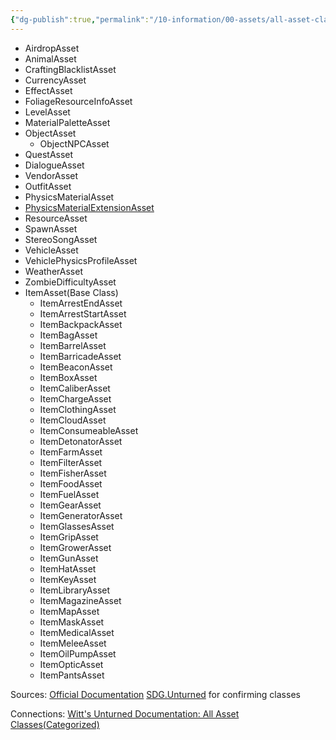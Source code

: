 ```yaml
---
{"dg-publish":true,"permalink":"/10-information/00-assets/all-asset-classes/","created":"2024-04-09T20:39:59.883+07:00","updated":"2024-04-09T21:37:25.958+07:00"}
---
```


* AirdropAsset
* AnimalAsset
* CraftingBlacklistAsset
* CurrencyAsset
* EffectAsset
* FoliageResourceInfoAsset
* LevelAsset
* MaterialPaletteAsset
* ObjectAsset
	* ObjectNPCAsset
* QuestAsset
* DialogueAsset
* VendorAsset
* OutfitAsset
* PhysicsMaterialAsset
* [PhysicsMaterialExtensionAsset](https://unturned-random-info.vercel.app/10-information/00-assets/physics-material-extension-asset/)
* ResourceAsset
* SpawnAsset
* StereoSongAsset
* VehicleAsset
* VehiclePhysicsProfileAsset
* WeatherAsset
* ZombieDifficultyAsset
* ItemAsset(Base Class)
	- ItemArrestEndAsset
	- ItemArrestStartAsset
	- ItemBackpackAsset
	- ItemBagAsset
	- ItemBarrelAsset
	- ItemBarricadeAsset
	- ItemBeaconAsset
	- ItemBoxAsset
	- ItemCaliberAsset
	- ItemChargeAsset
	- ItemClothingAsset
	- ItemCloudAsset
	- ItemConsumeableAsset
	- ItemDetonatorAsset
	- ItemFarmAsset
	- ItemFilterAsset
	- ItemFisherAsset
	- ItemFoodAsset
	- ItemFuelAsset
	- ItemGearAsset
	- ItemGeneratorAsset
	- ItemGlassesAsset
	- ItemGripAsset
	- ItemGrowerAsset
	- ItemGunAsset
	- ItemHatAsset
	- ItemKeyAsset
	- ItemLibraryAsset
	- ItemMagazineAsset
	- ItemMapAsset
	- ItemMaskAsset
	- ItemMedicalAsset
	- ItemMeleeAsset
	- ItemOilPumpAsset
	- ItemOpticAsset
	- ItemPantsAsset

Sources:
[Official Documentation](https://docs.smartlydressedgames.com/en/stable/) 
[SDG.Unturned](https://github.com/Unturned-Datamining/Unturned-Datamining/tree/linux-client-preview/Assembly-CSharp/SDG.Unturned) for confirming classes

Connections: 
[Witt's Unturned Documentation: All Asset Classes(Categorized)](https://wittummm.gitbook.io/unturned-docs/modding-assets-1/assets/all-classes) 